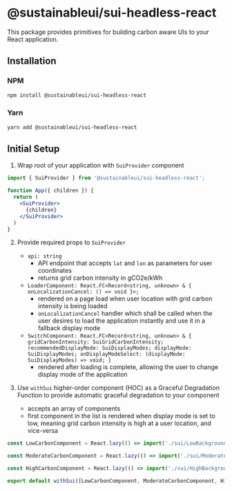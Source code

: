 # @sustainableui/sui-headless-react

This package provides primitives for building carbon aware UIs to your React application.

## Installation

### NPM

```sh
npm install @sustainableui/sui-headless-react
```

### Yarn

```sh
yarn add @sustainableui/sui-headless-react
```

## Initial Setup

1. Wrap root of your application with `SuiProvider` component

```jsx
import { SuiProvider } from '@sustainableui/sui-headless-react';

function App({ children }) {
  return (
    <SuiProvider>
      {children}
    </SuiProvider>
  )
}
```

2. Provide required props to `SuiProvider`
   - `api: string` 
     - API endpoint that accepts `lat` and `lon` as parameters for user coordinates
     - returns grid carbon intensity in gCO2e/kWh
   - `LoaderComponent: React.FC<Record<string, unknown> & { onLocalizationCancel: () => void }>;`
     - rendered on a page load when user location with grid carbon intensity is being loaded
     - `onLocalizationCancel` handler which shall be called when the user desires to load the application instantly and use it in a fallback display mode
   - `SwitchComponent: React.FC<Record<string, unknown> & { gridCarbonIntensity: SuiGridCarbonIntensity; recommendedDisplayMode: SuiDisplayModes; displayMode: SuiDisplayModes; onDisplayModeSelect: (displayMode: SuiDisplayModes) => void; }`
     - rendered after loading is complete, allowing the user to change display mode of the application

3. Use `withSui` higher-order component (HOC) as a Graceful Degradation Function to provide automatic graceful degradation to your component
   - accepts an array of components
   - first component in the list is rendered when display mode is set to low, meaning grid carbon intensity is high at a user location, and vice-versa
```jsx
const LowCarbonComponent = React.lazy(() => import('./sui/LowBackgroundColor'));

const ModerateCarbonComponent = React.lazy(() => import('./sui/ModerateBackgroundColor'));

const HighCarbonComponent = React.lazy(() => import('./sui/HighBackgroundColor'));

export default withSui([LowCarbonComponent, ModerateCarbonComponent, HighCarbonComponent])
```

